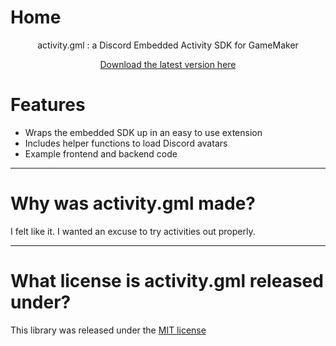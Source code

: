 # Home

<center>
<p>
    activity.gml : a Discord Embedded Activity SDK for GameMaker
</p>

[Download the latest version here](https://github.com/Sidorakh/activity.gml/releases/)
</center>

# Features
- Wraps the embedded SDK up in an easy to use extension
- Includes helper functions to load Discord avatars
- Example frontend and backend code

---

# Why was activity.gml made?
I felt like it. I wanted an excuse to try activities out properly.

---

# What license is activity.gml released under?
This library was released under the [MIT license](https://github.com/Sidorakh/activity.gml/blob/main/LICENSE)